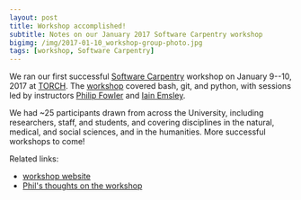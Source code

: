 ```yaml
---
layout: post
title: Workshop accomplished!
subtitle: Notes on our January 2017 Software Carpentry workshop
bigimg: /img/2017-01-10_workshop-group-photo.jpg
tags: [workshop, Software Carpentry]
---
```


We ran our first successful <a href="https://software-carpentry.org/"
target="_blank">Software Carpentry</a> workshop on January 9--10, 2017
at <a href="http://torch.ox.ac.uk/" target="_blank">TORCH</a>. The <a
href="https://rroxford.github.io/2017-01-09-oxford/"
target="_blank">workshop</a> covered bash, git, and python, with
sessions led by instructors <a href="../../philip-fowler"
target="_blank">Philip Fowler</a> and <a href="../../iain-emsley"
target="_blank">Iain Emsley</a>.

We had ~25 participants drawn from across the University, including
researchers, staff, and students, and covering disciplines in the
natural, medical, and social sciences, and in the humanities. More
successful workshops to come!

Related links:
- [workshop website](https://rroxford.github.io/2017-01-09-oxford/)
- [Phil's thoughts on the workshop](http://fowlerlab.org/2017/01/12/5062/)
